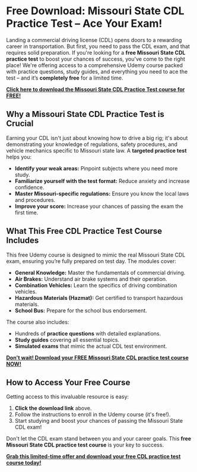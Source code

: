 # Free Download: Missouri State CDL Practice Test – Ace Your Exam!

Landing a commercial driving license (CDL) opens doors to a rewarding career in transportation. But first, you need to pass the CDL exam, and that requires solid preparation. If you're looking for a **free Missouri State CDL practice test** to boost your chances of success, you've come to the right place! We're offering access to a comprehensive Udemy course packed with practice questions, study guides, and everything you need to ace the test – and it’s **completely free** for a limited time.

[**Click here to download the Missouri State CDL Practice Test course for FREE!**](https://udemywork.com/missouri-state-cdl-practice-test)

## Why a Missouri State CDL Practice Test is Crucial

Earning your CDL isn't just about knowing how to drive a big rig; it's about demonstrating your knowledge of regulations, safety procedures, and vehicle mechanics specific to Missouri state law. A **targeted practice test** helps you:

*   **Identify your weak areas:** Pinpoint subjects where you need more study.
*   **Familiarize yourself with the test format:** Reduce anxiety and increase confidence.
*   **Master Missouri-specific regulations:** Ensure you know the local laws and procedures.
*   **Improve your score:** Increase your chances of passing the exam the first time.

## What This Free CDL Practice Test Course Includes

This free Udemy course is designed to mimic the real Missouri State CDL exam, ensuring you’re fully prepared on test day. The modules cover:

*   **General Knowledge:** Master the fundamentals of commercial driving.
*   **Air Brakes:** Understand air brake systems and their operation.
*   **Combination Vehicles:** Learn the specifics of driving combination vehicles.
*   **Hazardous Materials (Hazmat):** Get certified to transport hazardous materials.
*   **School Bus:** Prepare for the school bus endorsement.

The course also includes:

*   Hundreds of **practice questions** with detailed explanations.
*   **Study guides** covering all essential topics.
*   **Simulated exams** that mimic the actual CDL test environment.

[**Don't wait! Download your FREE Missouri State CDL practice test course NOW!**](https://udemywork.com/missouri-state-cdl-practice-test)

## How to Access Your Free Course

Getting access to this invaluable resource is easy:

1.  **Click the download link** above.
2.  Follow the instructions to enroll in the Udemy course (it's free!).
3.  Start studying and boost your chances of passing the Missouri State CDL exam!

Don't let the CDL exam stand between you and your career goals. This **free Missouri State CDL practice test course** is your key to success.

[**Grab this limited-time offer and download your free CDL practice test course today!**](https://udemywork.com/missouri-state-cdl-practice-test)
